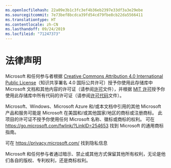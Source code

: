 ```yaml
---
ms.openlocfilehash: 22a09e3b1c3fc3ef4b36eb2397e33df3a3e29ebe
ms.sourcegitcommit: 7e73bef8bcdca39fd54cd79fbe8cb22da5566411
ms.translationtype: HT
ms.contentlocale: zh-CN
ms.lasthandoff: 09/24/2019
ms.locfileid: "71247373"
---
```

# <a name="legal-notices"></a>法律声明

Microsoft 和任何参与者根据 [Creative Commons Attribution 4.0 International Public License](https://creativecommons.org/licenses/by/4.0/legalcode)（知识共享署名 4.0 国际公共许可）授予你使用此存储库中 Microsoft 文档和其他内容的许可证（请参阅[许可](LICENSE)文件），并根据 [MIT 许可](https://opensource.org/licenses/MIT)授予你使用此存储库中所有代码的许可证（请参阅[许可代码](LICENSE-CODE)文件）。

Microsoft、Windows、Microsoft Azure 和/或本文档中引用的其他 Microsoft 产品和服务可能是 Microsoft 在美国和/或其他国家/地区的商标或注册商标。
此项目的许可证不授予你使用任何 Microsoft 名称、徽标或商标的权利。
可在 https://go.microsoft.com/fwlink/?LinkID=254653 找到 Microsoft 的通用商标指南。

可在 https://privacy.microsoft.com/ 找到隐私信息

Microsoft 和任何参与者通过暗示、禁止或其他方式保留其他所有权利，无论是他们各自的版权、专利权利，还是商标权利。
